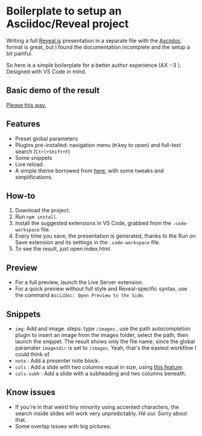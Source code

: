 # Boilerplate to setup an Asciidoc/Reveal project



Writing a full [Reveal.js](https://revealjs.com/) presentation in a separate file with the [Asciidoc](https://docs.asciidoctor.org/reveal.js-converter/latest/) format is great, but I found the documentation incomplete and the setup a bit painful.

So here is a simple boilerplate for a better author experience (AX :-3 ). Designed with VS Code in mind.


## Basic demo of the result

[Please this way.](https://baptiste-roullin.github.io/boilerplate-asciidoc-revealjs/)


## Features


- Preset global parameters
- Plugins pre-installed: navigation menu (`M` key to open) and full-text search (`Ctrl+Shift+F`)
- Some snippets
- Live reload
- A simple theme borrowed from [here](https://revealjs-themes.dzello.com/robot-lung.html#), with some tweaks and simplifications.


## How-to

1. Download the project.
2. Run `npm install`.
3. Install the suggested extensions in VS Code, grabbed from the `.code-workspace` file.
4. Every time you save, the presentation is generated, thanks to the Run on Save extension and its settings in the `.code-workspace` file.
5. To see the result, just open index.html.

## Preview

* For a full preview, launch the Live Server extension.
* For a quick preview without full style and Reveal-specific syntax, use the command `AsciiDoc: Open Preview to the Side`.


## Snippets

- `img`: Add and image. steps: type `/images` , use the path autocompletion plugin  to insert an  image from the images folder, select the path, then launch the snippet. The result shows only the file name, since the global paramater `imagesdir` is set to `/images`. Yeah, that's the easiest workflow I could think of.
- `note` : Add a presenter note block.
- `cols` : Add  a slide with two columns equal in size, using [this feature](https://docs.asciidoctor.org/reveal.js-converter/latest/converter/syntax/layout/#columns-layout).
- `cols-subh` : Add  a slide with a subheading and two columns beneath.

## Know issues

- If you're in that weird tiny minority using accented characters, the search inside slides will work very unpredictably. _Hé oui_. Sorry about that.
- Some overlap issues with big pictures.
